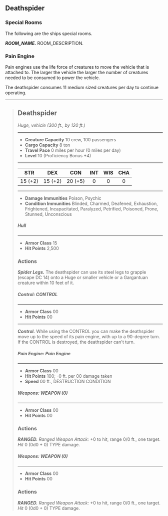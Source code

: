 ## Deathspider

### Special Rooms
The following are the ships special rooms.

***ROOM_NAME.***
ROOM_DESCRIPTION.

### Pain Engine
Pain engines use the life force of creatures to move the vehicle that is attached to. The larger the vehicle the larger the number of creatures needed to be consumed to power the vehicle.

The deathspider consumes 11 medium sized creatures per day to continue operating.

___
> ## Deathspider
>*Huge, vehicle (300 ft., by 120 ft.)*
> ___
> - **Creature Capacity** 10 crew, 100 passengers
> - **Cargo Capacity** 8 ton
> - **Travel Pace** 0 miles per hour (0 miles per day)
> - **Level** 10 (Proficiency Bonus +4)
>___
>|   STR   |   DEX   |   CON   |   INT   |   WIS   |   CHA   |
>|:-------:|:-------:|:-------:|:-------:|:-------:|:-------:|
>| 15 (+2) | 15 (+2) | 20 (+5) |    0    |    0    |    0    |
>___
> - **Damage Immunities** Poison, Psychic
> - **Condition Immunities** Blinded, Charmed, Deafened, Exhaustion, Frightened, Incapacitated, Paralyzed, Petrified, Poisoned, Prone, Stunned, Unconscious
>
>
> ##### Hull
> ___
> - **Armor Class** 15
> - **Hit Points** 2,500
> 
> ### Actions
> ***Spider Legs.*** The deathspider can use its steel legs to grapple (escape DC 14) onto a Huge or smaller vehicle or a Gargantuan creature within 10 feet of it.
>
>
> ##### Control: CONTROL
> ___
> - **Armor Class** 00
> - **Hit Points** 00
> ___
> ***Control.***
> While using the CONTROL you can make the deathspider move up to the speed of its pain engine, with up to a 90-degree turn. If the CONTROL is destroyed, the deathspider can't turn.
>
>
> ##### Pain Engine: Pain Engine
> ___
> - **Armor Class** 00
> - **Hit Points** 100; -0 ft. per 00 damage taken
> - **Speed** 00 ft., DESTRUCTION CONDITION
>
>
> ##### Weapons: WEAPON (0)
> ___
> - **Armor Class** 00
> - **Hit Points** 00
>
> ### Actions
>
> ***RANGED.*** *Ranged Weapon Attack:* +0 to hit, range 0/0 ft., one target. *Hit* 0 (0d0 + 0) TYPE damage. 
>
>
> ##### Weapons: WEAPON (0)
> ___
> - **Armor Class** 00
> - **Hit Points** 00
>
> ### Actions
>
> ***RANGED.*** *Ranged Weapon Attack:* +0 to hit, range 0/0 ft., one target. *Hit* 0 (0d0 + 0) TYPE damage. 
